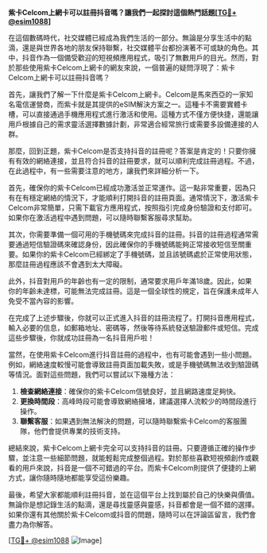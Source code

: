 **紫卡Celcom上網卡可以註冊抖音嗎？讓我們一起探討這個熱門話題[[TG💪+ @esim1088](https://t.me/s/esim1088)]**

在這個數碼時代，社交媒體已經成為我們生活的一部分。無論是分享生活中的點滴，還是與世界各地的朋友保持聯繫，社交媒體平台都扮演著不可或缺的角色。其中，抖音作為一個備受歡迎的短視頻應用程式，吸引了無數用戶的目光。然而，對於那些使用紫卡Celcom上網卡的網友來說，一個普遍的疑問浮現了：紫卡Celcom上網卡可以註冊抖音嗎？

首先，讓我們了解一下什麼是紫卡Celcom上網卡。Celcom是馬來西亞的一家知名電信運營商，而紫卡就是其提供的eSIM解決方案之一。這種卡不需要實體卡槽，可以直接通過手機應用程式進行激活和使用。這種方式不僅方便快捷，還能讓用戶根據自己的需求靈活選擇數據計劃，非常適合經常旅行或需要多設備連接的人群。

那麼，回到正題，紫卡Celcom是否支持抖音的註冊呢？答案是肯定的！只要你擁有有效的網絡連接，並且符合抖音的註冊要求，就可以順利完成註冊過程。不過，在此過程中，有一些需要注意的地方，讓我們來詳細分析一下。

首先，確保你的紫卡Celcom已經成功激活並正常運作。這一點非常重要，因為只有在有穩定網絡的情況下，才能順利打開抖音的註冊頁面。通常情況下，激活紫卡Celcom非常簡單，只需下載官方應用程式，按照指引完成身份驗證和支付即可。如果你在激活過程中遇到問題，可以隨時聯繫客服尋求幫助。

其次，你需要準備一個可用的手機號碼來完成抖音的註冊。抖音的註冊過程通常需要通過短信驗證碼來確認身份，因此確保你的手機號碼能夠正常接收短信至關重要。如果你的紫卡Celcom已經綁定了手機號碼，並且該號碼處於正常使用狀態，那麼註冊過程應該不會遇到太大障礙。

此外，抖音對用戶的年齡也有一定的限制，通常要求用戶年滿18歲。因此，如果你的年齡未達標，可能無法完成註冊。這是一個全球性的規定，旨在保護未成年人免受不當內容的影響。

在完成了上述步驟後，你就可以正式進入抖音的註冊流程了。打開抖音應用程式，輸入必要的信息，如郵箱地址、密碼等，然後等待系統發送驗證郵件或短信。完成這些步驟後，你就成功註冊為一名抖音用戶啦！

當然，在使用紫卡Celcom進行抖音註冊的過程中，也有可能會遇到一些小問題。例如，網絡速度較慢可能會導致註冊頁面加載失敗，或是手機號碼無法收到驗證碼等情況。面對這些問題，我們可以嘗試以下幾種方法：

1. **檢查網絡連接**：確保你的紫卡Celcom信號良好，並且網路速度足夠快。
2. **更換時間段**：高峰時段可能會導致網絡擁堵，建議選擇人流較少的時間段進行操作。
3. **聯繫客服**：如果遇到無法解決的問題，可以隨時聯繫紫卡Celcom的客服團隊，他們會提供專業的技術支持。

總結來說，紫卡Celcom上網卡完全可以支持抖音的註冊。只要遵循正確的操作步驟，並注意一些細節問題，就能輕鬆完成整個過程。對於那些喜歡短視頻創作或觀看的用戶來說，抖音是一個不可錯過的平台。而紫卡Celcom則提供了便捷的上網方式，讓你隨時隨地都能享受這份樂趣。

最後，希望大家都能順利註冊抖音，並在這個平台上找到屬於自己的快樂與價值。無論你是想記錄生活的點滴，還是尋找靈感與靈感，抖音都會是一個不錯的選擇。如果你還有其他關於紫卡Celcom或抖音的問題，隨時可以在評論區留言，我們會盡力為你解答。

[[TG💪+ @esim1088](https://t.me/s/esim1088) ![Image](https://i.postimg.cc/4NQfJmqS/Snipaste-2025-05-13-00-14-12.png)]